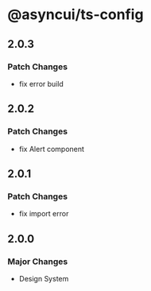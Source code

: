# @asyncui/ts-config

## 2.0.3

### Patch Changes

- fix error build

## 2.0.2

### Patch Changes

- fix Alert component

## 2.0.1

### Patch Changes

- fix import error

## 2.0.0

### Major Changes

- Design System
